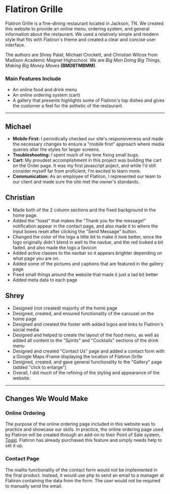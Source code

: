 # Flatiron Grille
<p>Flatiron Grille is a fine-dining restaurant located in Jackson, TN. We created this website to provide an online menu, ordering system, and general information about the restaurant. We used a relatively simple and modern style that fits with Flatiron's theme and created a clear and concise user interface.</p>
<p>The authors are Shrey Patel, Michael Crockett, and Christian Wilcox from Madison Academic Magnet Highschool. We are <em>Big Men Doing Big Things, Making Big Money Moves</em> <strong>(BMDBTMBMM)</strong>.</p>

### Main Features Include
<ul>
    <li>An online food and drink menu</li>
    <li>An online ordering system (cart)</li>
    <li>A gallery that presents highlights some of Flatiron's top dishes and gives the customer a feel for the asthetic of the restaurant.</li>
</ul>

<hr>

## Michael 
<ul>
    <li><strong>Mobile First:</strong> I periodically checked our site's responsiveness and made the necessary changes to ensure a "mobile first" approach where media queries alter the styles for larger screens.</li>
    <li><strong>Troubleshooting:</strong> I spent much of my time fixing small bugs.</li>
    <li><strong>Cart:</strong> My proudest accomplishment in this project was building the cart on the Order page. It was my first javascript poject, and while I'd still consider myself far from proficient, I'm excited to learn more.</li>
    <li><strong>Communication:</strong> As an employee of Flatiron, I represented our team to our client and made sure the site met the owner's standards.</li>
</ul>

## Christian
<ul>
    <li>Made both of the 2 column sections and the fixed background in the home page.</li>
    <li>Added the "toast" that makes the "Thank you for the message!" notification appear in the contact page, and also made it to where the input boxes reset after clicking the "Send Message" button.</li>
    <li>Changed the color of the logo a little bit to make it look better, since the logo originally didn't blend in well to the navbar, and the red looked a bit faded, and also made the logo a favicon</li>
    <li>Added active classes to the navbar so it appears brighter depending on what page you are on.</li>
    <li>Added some of the pictures and captions that are featured in the gallery page.</li>
    <li>Fixed small things around the website that made it just a tad bit better</li>
    <li>Added meta data to each page</li>
</ul>

## Shrey
<ul>
    <li>Designed (not created) majority of the home page</li>
    <li>Designed, created, and ensured functionality of the carousel on the home page</li>
    <li>Designed and created the footer with added logos and links to Flatiron's social media</li>
    <li>Designed and helped to create the layout of the food menu, as well as added all content to the "Spirits" and "Cocktails" sections of the drink menu</li>
    <li>Designed and created "Contact Us" page and added a contact form with a Google Maps iFrame displaying the location of Flatiron Grille</li>
    <li>Designed, created, and gave general functionality to the "Gallery" page (added "click to enlarge")</li>
    <li>Overall, I did much of the refining of the styling and appearance of the website.</li>
</ul>

<hr>

## Changes We Would Make

### Online Ordering
The purpose of the online ordering page included in this website was to practice and showcase our skills. In practice, the online ordering page used by Flatiron will be created through an add-on to their Point of Sale system, <a href="https://pos.toasttab.com/products/online-ordering">Toast</a>. Flatiron has already purchased this feature and simply needs help to set it up.

### Contact Page
The mailto functionality of the contact form would not be implemented in the final product. Instead, it would use php to send an email to a manager at Flatiron containing the data from the form. The user would not be required to manually send the email.

